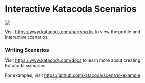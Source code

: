 # Interactive Katacoda Scenarios

[![](http://shields.katacoda.com/katacoda/harryperks/count.svg)](https://www.katacoda.com/harryperks "Get your profile on Katacoda.com")

Visit https://www.katacoda.com/harryperks to view the profile and interactive scenarios

### Writing Scenarios
Visit https://www.katacoda.com/docs to learn more about creating Katacoda scenarios

For examples, visit https://github.com/katacoda/scenario-example
